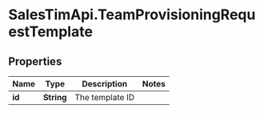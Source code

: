 # SalesTimApi.TeamProvisioningRequestTemplate

## Properties

Name | Type | Description | Notes
------------ | ------------- | ------------- | -------------
**id** | **String** | The template ID | 


